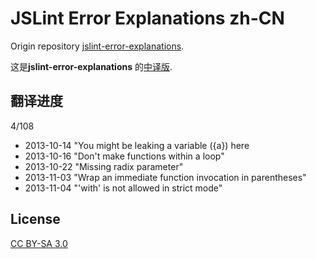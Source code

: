 JSLint Error Explanations zh-CN
===============================

Origin repository [jslint-error-explanations](https://github.com/jamesallardice/jslint-error-explanations).

这是**jslint-error-explanations** 的[中译版](http://jslint.fantasyshao.com).

## 翻译进度

4/108

* 2013-10-14 "You might be leaking a variable ({a}) here
* 2013-10-16 "Don't make functions within a loop"
* 2013-10-22 "Missing radix parameter"
* 2013-11-03 "Wrap an immediate function invocation in parentheses"
* 2013-11-04 "'with' is not allowed in strict mode"

## License

[CC BY-SA 3.0](http://creativecommons.org/licenses/by-sa/3.0/)

